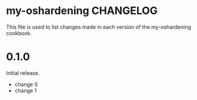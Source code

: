 # my-oshardening CHANGELOG

This file is used to list changes made in each version of the my-oshardening cookbook.

# 0.1.0

Initial release.

- change 0
- change 1

